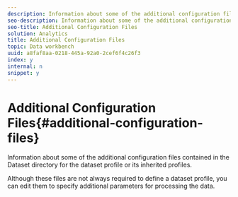 ```yaml
---
description: Information about some of the additional configuration files contained in the Dataset directory for the dataset profile or its inherited profiles.
seo-description: Information about some of the additional configuration files contained in the Dataset directory for the dataset profile or its inherited profiles.
seo-title: Additional Configuration Files
solution: Analytics
title: Additional Configuration Files
topic: Data workbench
uuid: a8faf8aa-0218-445a-92a0-2cef6f4c26f3
index: y
internal: n
snippet: y
---
```


# Additional Configuration Files{#additional-configuration-files}

Information about some of the additional configuration files contained in the Dataset directory for the dataset profile or its inherited profiles.

 Although these files are not always required to define a dataset profile, you can edit them to specify additional parameters for processing the data. 
